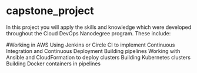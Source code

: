 # capstone_project
In this project you will apply the skills and knowledge which were developed throughout the Cloud DevOps Nanodegree program. These include:

#Working in AWS
Using Jenkins or Circle CI to implement Continuous Integration and Continuous Deployment
Building pipelines
Working with Ansible and CloudFormation to deploy clusters
Building Kubernetes clusters
Building Docker containers in pipelines
